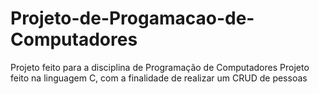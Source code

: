 # Projeto-de-Progamacao-de-Computadores
Projeto feito para a disciplina de Programação de Computadores
Projeto feito na linguagem C, com a finalidade de realizar um CRUD de pessoas
